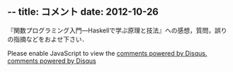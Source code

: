 --
title: コメント
date: 2012-10-26
--
『関数プログラミング入門—Haskellで学ぶ原理と技法』への感想，質問，誤りの指摘などをおよせ下さい．

  <script type="text/javascript">
  /* * * CONFIGURATION VARIABLES: EDIT BEFORE PASTING INTO YOUR WEBPAGE * * */
  var disqus_shortname = 'ifph'; // required: replace example with your forum shortname
  /* * * DON'T EDIT BELOW THIS LINE * * */
  (function () {
    var s = document.createElement('script'); s.async = true;
    s.type = 'text/javascript';
    s.src = 'http://' + disqus_shortname + '.disqus.com/count.js';
    (document.getElementsByTagName('HEAD')[0] || document.getElementsByTagName('BODY')[0]).appendChild(s);
  }());
  </script>
  <div id="disqus_thread"></div>
  <script type="text/javascript">
  /* * * CONFIGURATION VARIABLES: EDIT BEFORE PASTING INTO YOUR WEBPAGE * * */
  var disqus_shortname = 'ifph'; // required: replace example with your forum shortname
  /* * * DON'T EDIT BELOW THIS LINE * * */
  (function() {
    var dsq = document.createElement('script'); dsq.type = 'text/javascript'; dsq.async = true;
    dsq.src = 'http://' + disqus_shortname + '.disqus.com/embed.js';
    (document.getElementsByTagName('head')[0] || document.getElementsByTagName('body')[0]).appendChild(dsq);
  })();
  </script>
  <noscript>Please enable JavaScript to view the <a href="http://disqus.com/?ref_noscript">comments powered by Disqus.</a></noscript>
  <a href="http://disqus.com" class="dsq-brlink">comments powered by <span class="logo-disqus">Disqus</span></a>
        
